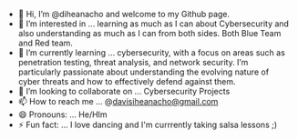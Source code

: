 - 👋 Hi, I’m @diheanacho and welcome to my Github page. 
- 👀 I’m interested in ... learning as much as I can about Cybersecurity and also understanding as much as I can from both sides. Both Blue Team and Red team.
- 🌱 I’m currently learning ... cybersecurity, with a focus on areas such as penetration testing, threat analysis, and network security. I’m particularly passionate about understanding the evolving nature of cyber threats and how to effectively defend against them.
- 💞️ I’m looking to collaborate on ... Cybersecurity Projects
- 📫 How to reach me ... @davisiheanacho@gmail.com
- 😄 Pronouns: ... He/HIm
- ⚡ Fun fact: ... I love dancing and I'm currrently taking salsa lessons ;)

<!---
diheanacho/diheanacho is a ✨ special ✨ repository because its `README.md` (this file) appears on your GitHub profile.
You can click the Preview link to take a look at your changes.
--->  
